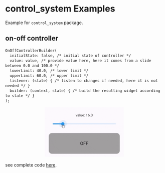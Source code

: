 # control_system Examples

Example for `control_system` package.

## on-off controller

```
OnOffControllerBuilder(
  initialState: false, /* initial state of controller */
  value: value, /* provide value here, here it comes from a slide between 0.0 and 100.0 */
  lowerLimit: 40.0, /* lower limit */
  upperLimit: 60.0, /* upper limit */
  listener: (state) { /* listen to changes if needed, here it is not needed */ }
  builder: (context, state) { /* build the resulting widget according to state */ }
);
```

<!--suppress HtmlDeprecatedAttribute -->
<p align="center">
    <!--suppress CheckImageSize -->
    <img src="../.images/on-off-controller.gif" width="50%"  alt="on-off controller example"/>
</p>

see complete code [here](lib/on_off_controller.dart).
